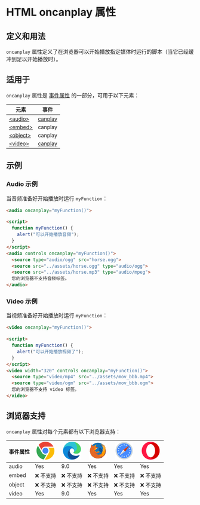 HTML oncanplay 属性
===

## 定义和用法

`oncanplay` 属性定义了在浏览器可以开始播放指定媒体时运行的脚本（当它已经缓冲到足以开始播放时）。

## 适用于

`oncanplay` 属性是 [事件属性](../reference/eventattributes.md) 的一部分，可用于以下元素：

| 元素 | 事件 |
| --- | --- |
| [\<audio>](../tags/audio.md)   | [canplay](../reference/av/event/canplay.md) |
| [\<embed>](../tags/embed.md)   | canplay |
| [\<object>](../tags/object.md) | canplay |
| [\<video>](../tags/video.md)   | [canplay](../reference/av/event/canplay.md) |

## 示例

### Audio 示例

当音频准备好开始播放时运行 `myFunction`：

```html
<audio oncanplay="myFunction()">
```

```html idoc:preview:iframe
<script>
  function myFunction() {
    alert("可以开始播放音频");
  }
</script> 
<audio controls oncanplay="myFunction()">
  <source type="audio/ogg" src="horse.ogg">
  <source src="../assets/horse.ogg" type="audio/ogg">
  <source src="../assets/horse.mp3" type="audio/mpeg">
  您的浏览器不支持音频标签。
</audio>
```

### Video 示例

当视频准备好开始播放时运行 `myFunction`：

```html
<video oncanplay="myFunction()">
```

```html idoc:preview:iframe
<script>
  function myFunction() {
    alert("可以开始播放视频了");
  }
</script> 
<video width="320" controls oncanplay="myFunction()">
  <source type="video/mp4" src="../assets/mov_bbb.mp4">
  <source type="video/ogm" src="../assets/mov_bbb.ogm">
  您的浏览器不支持 video 标签。
</video>
```

## 浏览器支持

`oncanplay` 属性对每个元素都有以下浏览器支持：

| 事件属性 | ![chrome][1] | ![edge][2] | ![firefox][3] | ![safari][4] | ![opera][5] |
| --- | --- | --- | --- | --- | --- |
| audio   | Yes | 9.0 | Yes | Yes | Yes |
| embed   | ❌ 不支持 | ❌ 不支持 | ❌ 不支持 | ❌ 不支持 | ❌ 不支持 |
| object  | ❌ 不支持 | ❌ 不支持 | ❌ 不支持 | ❌ 不支持 | ❌ 不支持 |
| video   | Yes | 9.0 | Yes | Yes | Yes |
<!--rehype:style=width: 100%; display: inline-table;-->


[1]: ../assets/chrome.svg
[2]: ../assets/edge.svg
[3]: ../assets/firefox.svg
[4]: ../assets/safari.svg
[5]: ../assets/opera.svg
